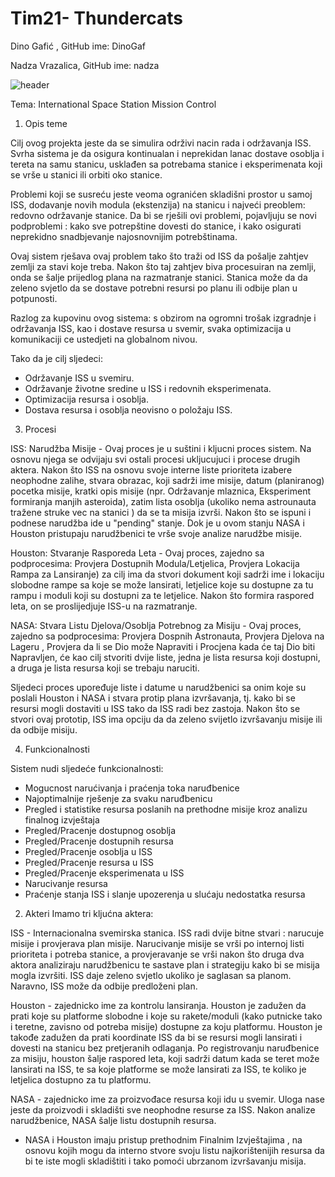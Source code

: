 # Tim21- Thundercats


Dino Gafić , GitHub ime: DinoGaf

Nadza Vrazalica, GitHub ime: nadza

![header](https://cloud.githubusercontent.com/assets/20600359/24465550/b512138e-14ad-11e7-955e-baeef91ed4b6.jpg)



Tema:
International Space Station Mission Control

1. Opis teme

Cilj ovog projekta jeste da se simulira održivi nacin rada i održavanja ISS. Svrha sistema je da osigura kontinualan i neprekidan
lanac dostave osoblja i tereta na samu stanicu, usklađen sa potrebama stanice i eksperimenata koji se vrše u stanici ili orbiti 
oko stanice.

Problemi koji se susreću jeste veoma ogranićen skladišni prostor u samoj ISS, dodavanje novih modula (ekstenzija) na stanicu
i najveći preoblem: redovno održavanje stanice. Da bi se rješili ovi problemi, pojavljuju se novi podproblemi : kako sve
potrepštine dovesti do stanice, i kako osigurati neprekidno snadbjevanje najosnovnijim potrebštinama.

Ovaj sistem rješava ovaj problem tako što traži od ISS da pošalje zahtjev zemlji za stavi koje treba. Nakon što taj zahtjev biva procesuiran na zemlji,
onda se šalje prijedlog plana na razmatranje stanici. Stanica može da da zeleno svjetlo da se dostave potrebni resursi po planu ili odbije plan u potpunosti.

Razlog za kupovinu ovog sistema: s obzirom na ogromni trošak izgradnje i održavanja ISS, kao i dostave resursa
u svemir, svaka optimizacija u komunikaciji ce ustedjeti na globalnom nivou.

Tako da je cilj sljedeci:
- Održavanje ISS u svemiru.
- Održavanje životne sredine u ISS i redovnih eksperimenata.
- Optimizacija resursa i osoblja.
- Dostava resursa i osoblja neovisno o položaju ISS.

3. Procesi

ISS: Narudžba Misije - Ovaj proces je u suštini i kljucni proces sistem. Na osnovu njega se odvijaju svi ostali procesi ukljucujuci i procese
drugih aktera. Nakon što ISS na osnovu svoje interne liste prioriteta izabere neophodne zalihe, stvara obrazac, koji sadrži ime misije,
datum (planiranog) pocetka misije, kratki opis misije (npr. Održavanje mlaznica, Eksperiment
formiranja manjih asteroida), zatim lista osoblja (ukoliko nema astrounauta tražene struke vec na stanici ) da se ta misija izvrši.
Nakon što se ispuni i podnese narudžba ide u "pending" stanje. Dok je u ovom stanju NASA i Houston pristupaju narudžbenici te vrše svoje analize narudžbe misije.

Houston: Stvaranje Rasporeda Leta - Ovaj proces, zajedno sa podprocesima: Provjera Dostupnih Modula/Letjelica, Provjera Lokacija Rampa za Lansiranje)
za cilj ima da stvori dokument koji sadrži ime i lokaciju slobodne rampe sa koje se može lansirati, letjelice koje su dostupne za tu rampu i moduli koji su dostupni
za te letjelice. Nakon što formira raspored leta, on se proslijedjuje ISS-u na razmatranje.

NASA: Stvara Listu Djelova/Osoblja Potrebnog za Misiju - Ovaj proces, zajedno sa podprocesima: Provjera Dospnih Astronauta, Provjera Djelova na Lageru , Provjera da li se 
Dio može Napraviti i Procjena kada će taj Dio biti Napravljen, će kao cilj stvoriti dvije liste, jedna je lista resursa koji dostupni, a druga je lista resursa koji
se trebaju naruciti. 

Sljedeci proces upoređuje liste i datume u narudžbenici sa onim koje su poslali Houston i NASA i stvara protip plana izvršavanja, tj. kako bi se resursi mogli dostaviti
u ISS tako da ISS radi bez zastoja. Nakon što se stvori ovaj prototip, ISS ima opciju da da zeleno svijetlo izvršavanju misije ili da odbije misiju.

4. Funkcionalnosti

Sistem nudi sljedeće funkcionalnosti:
- Mogucnost narućivanja i praćenja toka naruđbenice
- Najoptimalnije rješenje za svaku naruđbenicu
- Pregled i statistike resursa poslanih na prethodne misije kroz analizu finalnog izvještaja
- Pregled/Pracenje dostupnog osoblja
- Pregled/Pracenje dostupnih resursa 
- Pregled/Pracenje osoblja u ISS
- Pregled/Pracenje resursa u ISS
- Pregled/Pracenje eksperimenata u ISS
- Narucivanje resursa
- Praćenje stanja ISS i slanje upozerenja u slućaju nedostatka resursa

2. Akteri
Imamo tri kljućna aktera:

ISS - Internacionalna svemirska stanica. 
ISS radi dvije bitne stvari : narucuje misije i provjerava plan misije.
Narucivanje misije se vrši po internoj listi prioriteta i potreba stanice, a provjeravanje se vrši nakon što
druga dva aktora analiziraju narudžbenicu te sastave plan i strategiju kako bi se misija mogla izvršiti. ISS daje zeleno svjetlo
ukoliko je saglasan sa planom. Naravno, ISS može da odbije predloženi plan.

Houston - zajednicko ime za kontrolu lansiranja. 
Houston je zadužen da prati koje su platforme slobodne i koje su rakete/moduli (kako putnicke tako i teretne, zavisno od potreba misije) dostupne za koju platformu. Houston je takođe zadužen da prati koordinate
ISS da bi se resursi mogli lansirati i dovesti na stanicu bez pretjeranih odlaganja. Po registrovanju naruđbenice za misiju, 
houston šalje raspored leta, koji sadrži datum kada se teret može lansirati na ISS, te sa koje platforme se može lansirati za ISS, 
te koliko je letjelica dostupno za tu platformu.

NASA - zajednicko ime za proizvođace resursa koji idu u svemir. 
Uloga nase jeste da proizvodi i skladišti sve neophodne resurse za ISS.
Nakon analize narudžbenice, NASA šalje listu dostupnih resursa.

* NASA i Houston imaju pristup prethodnim Finalnim Izvještajima , na osnovu kojih mogu da interno stvore svoju listu najkorištenijih resursa
  da bi te iste mogli skladištiti i tako pomoći ubrzanom izvršavanju misija.
